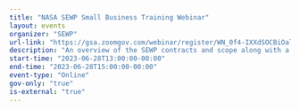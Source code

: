 ```yaml
---
title: "NASA SEWP Small Business Training Webinar"
layout: events
organizer: "SEWP"
url-link: "https://gsa.zoomgov.com/webinar/register/WN_0f4-IXXdSOCBiOalBMefEw?utm_medium=email&utm_source=govDelivery"
description: "An overview of the SEWP contracts and scope along with a demo of the SEWP customer tools."
start-time: "2023-06-28T13:00:00-00:00"
end-time: "2023-06-28T15:00:00-00:00"
event-type: "Online"
gov-only: "true"
is-external: "true"
---
```

